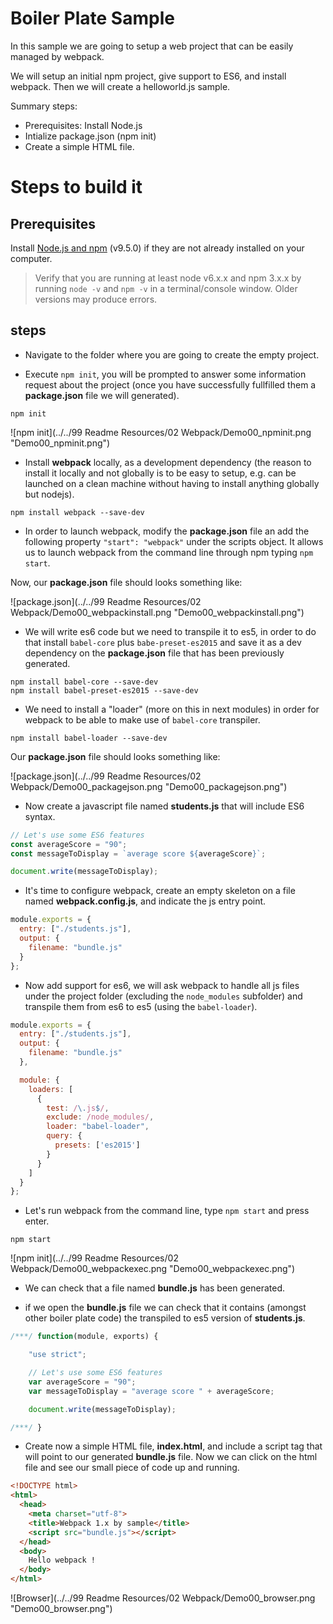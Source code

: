 # Boiler Plate Sample

In this sample we are going to setup a web project that can be easily managed
by webpack.

We will setup an initial npm project, give support to ES6, and install webpack.
Then we will create a helloworld.js sample.

Summary steps:
 - Prerequisites: Install Node.js
 - Intialize package.json (npm init)
 - Create a simple HTML file.


# Steps to build it

## Prerequisites

Install [Node.js and npm](https://nodejs.org/en/) (v9.5.0) if they are not already installed on your computer.

> Verify that you are running at least node v6.x.x and npm 3.x.x by running `node -v` and `npm -v` in a terminal/console window. Older versions may produce errors.

## steps

- Navigate to the folder where you are going to create the empty project.

- Execute `npm init`, you will be prompted to answer some information request
about the project (once you have successfully fullfilled them a **package.json**
file we will generated).

````
npm init
````

![npm init](../../99 Readme Resources/02 Webpack/Demo00_npminit.png "Demo00_npminit.png")

- Install **webpack** locally, as a development dependency (the reason to install it locally and not globally is to be easy to setup, e.g. can be launched on a clean machine without having to install anything globally but nodejs).

````
npm install webpack --save-dev
````

- In order to launch webpack, modify the **package.json** file an add the following property `"start": "webpack"` under the scripts object. It allows us to launch webpack from the command line through npm typing `npm start`.

 Now, our **package.json** file should looks something like:

![package.json](../../99 Readme Resources/02 Webpack/Demo00_webpackinstall.png "Demo00_webpackinstall.png")

- We will write es6 code but we need to transpile it to es5, in order to do
that install `babel-core` plus `babe-preset-es2015` and save it as a dev dependency on the **package.json** file that has been previously generated.

````
npm install babel-core --save-dev
npm install babel-preset-es2015 --save-dev
````

- We need to install a "loader" (more on this in next modules) in order for
webpack to be able to make use of `babel-core` transpiler.

````
npm install babel-loader --save-dev
````

Our **package.json** file should looks something like:

![package.json](../../99 Readme Resources/02 Webpack/Demo00_packagejson.png "Demo00_packagejson.png")


- Now create a javascript file named **students.js** that will include ES6 syntax.

```javascript
// Let's use some ES6 features
const averageScore = "90";
const messageToDisplay = `average score ${averageScore}`;

document.write(messageToDisplay);
```

- It's time to configure webpack, create an empty skeleton on a file named **webpack.config.js**, and indicate the js entry point.

```javascript
module.exports = {
  entry: ["./students.js"],
  output: {
    filename: "bundle.js"
  }
};
```

- Now add support for es6, we will ask webpack to handle all js files under the project folder (excluding the `node_modules` subfolder) and transpile them from es6 to es5 (using the `babel-loader`).

```javascript
module.exports = {
  entry: ["./students.js"],
  output: {
    filename: "bundle.js"
  },

  module: {
    loaders: [
      {
        test: /\.js$/,
        exclude: /node_modules/,
        loader: "babel-loader",
        query: {
          presets: ['es2015']
        }
      }
    ]
  }
};
```

- Let's run webpack from the command line, type `npm start` and press enter.

```
npm start
```

![npm init](../../99 Readme Resources/02 Webpack/Demo00_webpackexec.png "Demo00_webpackexec.png")

- We can check that a file named **bundle.js** has been generated.

- if we open the **bundle.js** file we can check that it contains (amongst other boiler plate code) the transpiled to es5 version of **students.js**.

```javascript
/***/ function(module, exports) {

	"use strict";

	// Let's use some ES6 features
	var averageScore = "90";
	var messageToDisplay = "average score " + averageScore;

	document.write(messageToDisplay);

/***/ }
```

- Create now a simple HTML file, **index.html**, and include a script tag that will point to our generated **bundle.js** file. Now we can click on the html file and see our small piece of code up and running.

```html
<!DOCTYPE html>
<html>
  <head>
    <meta charset="utf-8">
    <title>Webpack 1.x by sample</title>
    <script src="bundle.js"></script>
  </head>
  <body>
    Hello webpack !
  </body>
</html>
```

![Browser](../../99 Readme Resources/02 Webpack/Demo00_browser.png "Demo00_browser.png")
